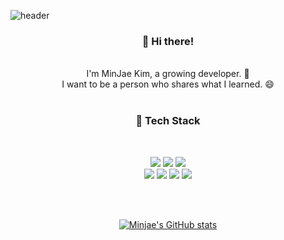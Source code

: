 ![header](https://capsule-render.vercel.app/api?type=slice&color=auto&height=180&section=header&text=Learn%20to%20Share,%20Share%20to%20Learn&fontSize=50)

<div align="center">
  
  ### 👋 Hi there!
  <br>
  I'm MinJae Kim, a growing developer. 🌱
  <br>
  I want to be a person who shares what I learned. 😄
  <br>
  <br>
  
  ### 📕 Tech Stack
  <br>
  
  
  <img src="https://img.shields.io/badge/Python-3766AB?style=flat-square&logo=Python&logoColor=white"/></a>
  <img src="https://img.shields.io/badge/Java-007396?style=flat-square&logo=Java&logoColor=white"/></a>
  <img src="https://img.shields.io/badge/JavaScript-F7DF1E?style=flat-square&logo=JavaScript&logoColor=white"/></a><br>
  <img src="https://img.shields.io/badge/Flask-000000?style=flat-square&logo=Flask&logoColor=white"/></a>
  <img src="https://img.shields.io/badge/Spring-6DB33F?style=flat-square&logo=Spring&logoColor=white"/></a>
  <img src="https://img.shields.io/badge/SpringBoot-6DB33F?style=flat-square&logo=SpringBoot&logoColor=white"/></a>
  <img src="https://img.shields.io/badge/AmazonAWS-232F3E?style=flat-square&logo=AmazonAWS&logoColor=white"/></a><br>
  <br>

  <br>
  
  [![Minjae's GitHub stats](https://github-readme-stats.vercel.app/api?username=miiinjae&count_private=true&theme=vue&show_icons=true)](https://github.com/anuraghazra/github-readme-stats)
</div>

<!--
**miiinjae/miiinjae** is a ✨ _special_ ✨ repository because its `README.md` (this file) appears on your GitHub profile.

Here are some ideas to get you started:

- 🔭 I’m currently working on ...
- 🌱 I’m currently learning ...
- 👯 I’m looking to collaborate on ...
- 🤔 I’m looking for help with ...
- 💬 Ask me about ...
- 📫 How to reach me: ...
- 😄 Pronouns: ...
- ⚡ Fun fact: ...
-->
